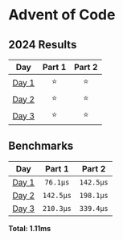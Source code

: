 # Advent of Code

<!--- advent_readme_stars table --->
## 2024 Results

| Day | Part 1 | Part 2 |
| :---: | :---: | :---: |
| [Day 1](https://adventofcode.com/2024/day/1) | ⭐ | ⭐ |
| [Day 2](https://adventofcode.com/2024/day/2) | ⭐ | ⭐ |
| [Day 3](https://adventofcode.com/2024/day/3) | ⭐ | ⭐ |
<!--- advent_readme_stars table --->

<!--- benchmarking table --->
## Benchmarks

| Day | Part 1 | Part 2 |
| :---: | :---: | :---:  |
| [Day 1](./src/bin/01.rs) | `76.1µs` | `142.5µs` |
| [Day 2](./src/bin/02.rs) | `142.5µs` | `198.1µs` |
| [Day 3](./src/bin/03.rs) | `210.3µs` | `339.4µs` |

**Total: 1.11ms**
<!--- benchmarking table --->
